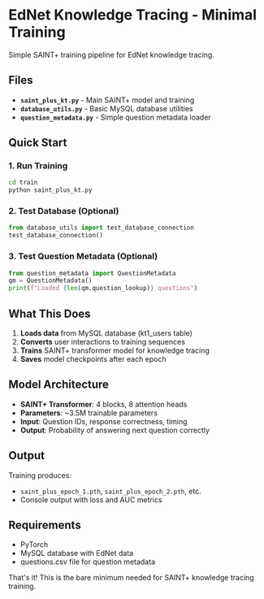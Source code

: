 # EdNet Knowledge Tracing - Minimal Training

Simple SAINT+ training pipeline for EdNet knowledge tracing.

## Files

- **`saint_plus_kt.py`** - Main SAINT+ model and training
- **`database_utils.py`** - Basic MySQL database utilities  
- **`question_metadata.py`** - Simple question metadata loader

## Quick Start

### 1. Run Training
```bash
cd train
python saint_plus_kt.py
```

### 2. Test Database (Optional)
```python
from database_utils import test_database_connection
test_database_connection()
```

### 3. Test Question Metadata (Optional)
```python
from question_metadata import QuestionMetadata
qm = QuestionMetadata()
print(f"Loaded {len(qm.question_lookup)} questions")
```

## What This Does

1. **Loads data** from MySQL database (kt1_users table)
2. **Converts** user interactions to training sequences  
3. **Trains** SAINT+ transformer model for knowledge tracing
4. **Saves** model checkpoints after each epoch

## Model Architecture

- **SAINT+ Transformer**: 4 blocks, 8 attention heads
- **Parameters**: ~3.5M trainable parameters
- **Input**: Question IDs, response correctness, timing
- **Output**: Probability of answering next question correctly

## Output

Training produces:
- `saint_plus_epoch_1.pth`, `saint_plus_epoch_2.pth`, etc.
- Console output with loss and AUC metrics

## Requirements

- PyTorch
- MySQL database with EdNet data
- questions.csv file for question metadata

That's it! This is the bare minimum needed for SAINT+ knowledge tracing training.
